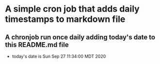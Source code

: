 A simple cron job that adds daily timestamps to markdown file
============================================================
## A chronjob run once daily adding today's date to this README.md file
* today's date is Sun Sep 27 11:34:00 MDT 2020
